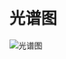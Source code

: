 # 光谱图
![光谱图](https://github.com/fogcoding/chart/blob/master/app/src/main/res/drawable/device-2019-05-11-144032.png )
